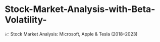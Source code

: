 # Stock-Market-Analysis-with-Beta-Volatility-
📈 Stock Market Analysis: Microsoft, Apple &amp; Tesla (2018–2023)
